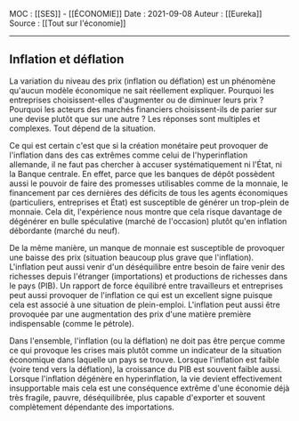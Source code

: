 MOC : [[SES]] - [[ÉCONOMIE]]
Date : 2021-09-08
Auteur : [[Eureka]]
Source : [[Tout sur l'économie]]
***

## Inflation et déflation
La variation du niveau des prix (inflation ou déflation) est un phénomène qu'aucun modèle économique ne sait réellement expliquer. Pourquoi les entreprises choisissent-elles d'augmenter ou de diminuer leurs prix ? Pourquoi les acteurs des marchés financiers choisissent-ils de parier sur une devise plutôt que sur une autre ? Les réponses sont multiples et complexes. Tout dépend de la situation.

Ce qui est certain c'est que si la création monétaire peut provoquer de l'inflation dans des cas extrêmes comme celui de l'hyperinflation allemande, il ne faut pas chercher à accuser systématiquement ni l'État, ni la Banque centrale. En effet, parce que les banques de dépôt possèdent aussi le pouvoir de faire des promesses utilisables comme de la monnaie, le financement par ces dernières des déficits de tous les agents économiques (particuliers, entreprises et État) est susceptible de générer un trop-plein de monnaie. Cela dit, l'expérience nous montre que cela risque davantage de dégénérer en bulle spéculative (marché de l'occasion) plutôt qu'en inflation débordante (marché du neuf).

De la même manière, un manque de monnaie est susceptible de provoquer une baisse des prix (situation beaucoup plus grave que l'inflation). L'inflation peut aussi venir d'un déséquilibre entre besoin de faire venir des richesses depuis l'étranger (importations) et productions de richesses dans le pays (PIB). Un rapport de force équilibré entre travailleurs et entreprises peut aussi provoquer de l'inflation ce qui est un excellent signe puisque cela est associé à une situation de plein-emploi.
L'inflation peut aussi être provoquée par une augmentation des prix d'une matière première indispensable (comme le pétrole).

Dans l'ensemble, l'inflation (ou la déflation) ne doit pas être perçue comme ce qui provoque les crises mais plutôt comme un indicateur de la situation économique dans laquelle un pays se trouve. Lorsque l'inflation est faible (voire tend vers la déflation), la croissance du PIB est souvent faible aussi. Lorsque l'inflation dégénère en hyperinflation, la vie devient effectivement insupportable mais cela est une conséquence extrême d'une économie déjà très fragile, pauvre, déséquilibrée, plus capable d'exporter et souvent complètement dépendante des importations.